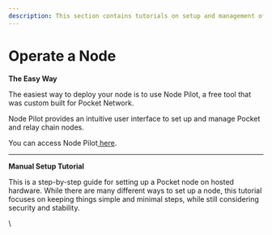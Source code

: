 ```yaml
---
description: This section contains tutorials on setup and management of Pocket nodes.
---
```


# Operate a Node

**The Easy Way**

The easiest way to deploy your node is to use Node Pilot, a free tool that was custom built for  Pocket Network.

Node Pilot provides an intuitive user interface to set up and manage Pocket and relay chain nodes.

You can access Node Pilot[ here](https://nodepilot.tech/).

***

**Manual Setup Tutorial**

This is a step-by-step guide for setting up a Pocket node on hosted hardware. While there are many different ways to set up a node, this tutorial focuses on keeping things simple and minimal steps, while still considering security and stability.

\

